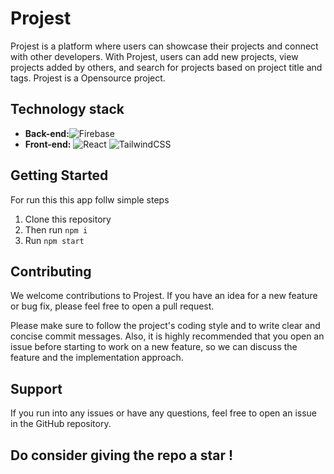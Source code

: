 # Projest

Projest is a platform where users can showcase their projects and connect with other developers. With Projest, users can add new projects, view projects added by others, and search for projects based on project title and tags. Projest is a Opensource project.

## Technology stack

* **Back-end:**![Firebase](https://img.shields.io/badge/firebase-%23039BE5.svg?style=for-the-badge&logo=firebase)
* **Front-end:**  ![React](https://img.shields.io/badge/react-%2320232a.svg?style=for-the-badge&logo=react&logoColor=%2361DAFB) ![TailwindCSS](https://img.shields.io/badge/tailwindcss-%2338B2AC.svg?style=for-the-badge&logo=tailwind-css&logoColor=white) 

## Getting Started 
For run this this app follw simple steps 
1. Clone this repository 
2. Then run `npm i`
3. Run `npm start`

## Contributing
We welcome contributions to Projest. If you have an idea for a new feature or bug fix, please feel free to open a pull request.

Please make sure to follow the project's coding style and to write clear and concise commit messages. Also, it is highly recommended that you open an issue before starting to work on a new feature, so we can discuss the feature and the implementation approach.

## Support
If you run into any issues or have any questions, feel free to open an issue in the GitHub repository.

## Do consider giving the repo a star !
